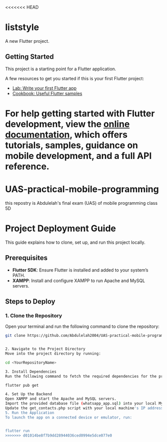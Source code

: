 <<<<<<< HEAD
# liststyle

A new Flutter project.

## Getting Started

This project is a starting point for a Flutter application.

A few resources to get you started if this is your first Flutter project:

- [Lab: Write your first Flutter app](https://docs.flutter.dev/get-started/codelab)
- [Cookbook: Useful Flutter samples](https://docs.flutter.dev/cookbook)

For help getting started with Flutter development, view the
[online documentation](https://docs.flutter.dev/), which offers tutorials,
samples, guidance on mobile development, and a full API reference.
=======
# UAS-practical-mobile-programming
this repostry is Abdulelah's final exam (UAS) of mobile programming class 5D


# Project Deployment Guide

This guide explains how to clone, set up, and run this project locally.

## Prerequisites
- **Flutter SDK**: Ensure Flutter is installed and added to your system’s PATH.  
- **XAMPP**: Install and configure XAMPP to run Apache and MySQL servers.

## Steps to Deploy

### 1. Clone the Repository
Open your terminal and run the following command to clone the repository:  
```bash
git clone https://github.com/Abdulelah2004/UAS-practical-mobile-programming


2. Navigate to the Project Directory
Move into the project directory by running:

cd <YourRepositoryName>

3. Install Dependencies
Run the following command to fetch the required dependencies for the project:

flutter pub get

4. Set Up the Backend
Open XAMPP and start the Apache and MySQL servers.
Import the provided database file (whatsapp_app.sql) into your local MySQL server using phpMyAdmin or any MySQL client tool.
Update the get_contacts.php script with your local machine's IP address to ensure connectivity.
5. Run the Application
To launch the app on a connected device or emulator, run:


flutter run
>>>>>>> d01014be8f7b9dd28944036ced0994e5dce077e0
